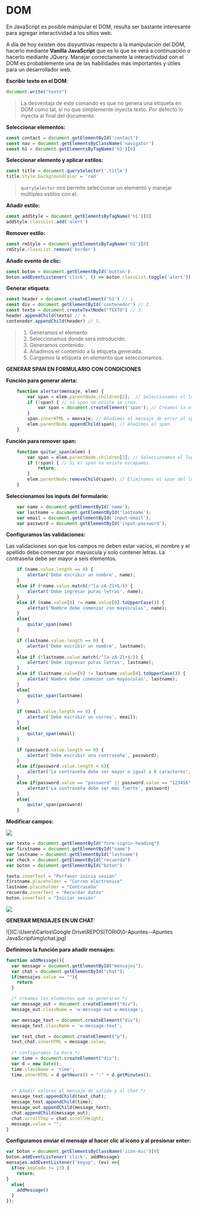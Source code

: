 # DOM

En JavaScript es posible manipular el DOM, resulta ser bastante interesante para agregar interactividad a los sitios web.

A día de hoy existen dos disyuntivas respecto a la manipulación del DOM, hacerlo mediante **Vanilla JavaScript** que es lo que se verá a continuación o hacerlo mediante JQuery. Manejar correctamente la interactividad con el DOM es probablemente una de las habilidades más importantes y útiles para un desarrollador web.



**Escribir texto en el DOM**:

```js
document.write("texto")
```

> La desventaja de este comando es que no genera una etiqueta en DOM como tal, si no que simplemente inyecta texto. Por defecto lo inyecta al final del documento.

**Seleccionar elementos:**

```js
const contact = document.getElementById('contact')
const nav = document.getElementsByClassName('navigator')
const h1 = document.getElementsByTagName('h1')[0]
```

**Seleccionar elemento y aplicar estilos:**

```js
const title = document.querySelector('.title')
title.style.backgroundColor = 'red'
```

> `querySelector` nos permite seleccionar un elemento y manejar múltiples estilos con el.

**Añadir estilo:**

```js
const addStyle = document.getElementsByTagName('h1')[0]
addStyle.classList.add('alert')
```

**Remover estilo:**

```js
const rmStyle = document.getElementsByTagName('h1')[0]
rmStyle.classList.remove('border')
```

**Añadir evento de clic:**

```js
const boton = document.getElementById('button')
boton.addEventListener('click', () => boton.classList.toggle('alert'))
```

**Generar etiqueta**:

```js
const header = document.createElement('h1') // 1.
const div = document.getElementById('contenedor') // 2.
const texto = document.createTextNode("TEXTO") // 3.
header.appendChild(texto) // 4.
contenedor.appendChild(header) // 5.
```

> 1. Generamos el elemento
> 2. Seleccionamos donde será introducido.
> 3. Generamos contenido.
> 4. Añadimos el contenido a la etiqueta generada.
> 5. Cargamos la etiqueta en elemento que seleccionamos.



**GENERAR SPAN EN FORMULARIO CON CONDICIONES**

**Función para generar alerta:**

```js
	function alertar(mensaje, elem) {
		var span = elem.parentNode.children[2];  // Seleccionamos el lugar del span.
		if (!span) { // si span no existe se crea.
			var span = document.createElement('span'); // Creamos la etiqueta span.
		}
		span.innerHTML = mensaje; // Añadimos el mensaje de error al span.
		elem.parentNode.appendChild(span); // Añadimos el span.
	}
```

**Función para remover span:**

```js
	function quitar_span(elem) {
		var span = elem.parentNode.children[2]; // Seleccionamos el lugar del span.
		if (!span) { // Si el span no existe escapamos.
			return;
		}
		elem.parentNode.removeChild(span); // Eliminamos el span del lugar.
	}
```

**Seleccionamos los inputs del formulario:**

```js
	var name = document.getElementById('name');
	var lastname = document.getElementById('lastname');
	var email = document.getElementById('input-email');
	var password = document.getElementById('input-password');
```

**Configuramos las validaciones:**

Las validaciones son que los campos no deben estar vacíos, el nombre y el apellido debe comenzar por mayúscula y solo contener letras. La contraseña debe ser mayor a seis elementos.

```js
	if (name.value.length == 0) {
		alertar('Debe escribir un nombre', name);
	} 
	else if (!name.value.match(/^[a-zA-Z]+$/)) {
		alertar('Debe ingresar puras letras', name);
	} 
	else if (name.value[0] != name.value[0].toUpperCase()) {
		alertar('Nombre debe comenzar con mayúsculas', name);
	} 
	else{
		quitar_span(name)
	}

	if (lastname.value.length == 0) {
		alertar('Debe escribir un nombre', lastname);
	} 
	else if (!lastname.value.match(/^[a-zA-Z]+$/)) {
		alertar('Debe ingresar puras letras', lastname);
	} 
	else if (lastname.value[0] != lastname.value[0].toUpperCase()) {
		alertar('Nombre debe comenzar con mayúsculas', lastname);
	} 
	else{
		quitar_span(lastname)
	}

	if (email.value.length == 0) {
		alertar('Debe escribir un correo', email);
	}
	else{
		quitar_span(email)
	}

	if (password.value.length == 0) {
		alertar('Debe escribir una contraseña', password);
	}
	else if(password.value.length < 6){
		alertar('La contraseña debe ser mayor o igual a 6 caracteres', password)
	}
	else if(password.value == "password" || password.value == "123456" || password.value == "654321"){
		alertar('La contraseña debe ser más fuerte', password)
	}
	else{
		quitar_span(password)
	}
```



**Modificar campos:**

![](img/sign-in.jpg)

```js
var texto = document.getElementById("form-signin-heading")
var firstname = document.getElementById("name")
var lastname = document.getElementById("lastname")
var check = document.getElementById("recuerda")
var boton = document.getElementById("boton")

texto.innerText = "Porfavor inicia sesión"
firstname.placeholder = "Correo electronico"
lastname.placeholder = "Contraseña"
recuerda.innerText = "Recordar datos"
boton.innerText = "Iniciar sesión"
```

![](img/inicia-sesion.jpg)



**GENERAR MENSAJES EN UN CHAT**:

![](C:\Users\Carlos\Google Drive\REPOSITORIO\0-Apuntes\--Apuntes JavaScript\img\chat.jpg)

**Definimos la función para añadir mensajes:**

```js
function addMessage(){
  var message = document.getElementById("mensajes");
  var chat = document.getElementById("chat");
  if(mensajes.value == ""){
    return
  }

  /* Creamos los elementos que se generaran */
  var message_out = document.createElement("div");
  message_out.className = 'w-message-out w-message';

  var message_text = document.createElement("div");
  message_text.className = 'w-message-text';

  var text_chat = document.createElement("p");
  text_chat.innerHTML = message.value;
  
  /* configuramos la hora */
  var time = document.createElement("div");
  var d = new Date();
  time.className = 'time';
  time.innerHTML = d.getHours() + ":" + d.getMinutes();

  
  /* Añadir valores al mensaje de salida y al chat */
  message_text.appendChild(text_chat);
  message_text.appendChild(time);
  message_out.appendChild(message_text);
  chat.appendChild(message_out);
  chat.scrollTop = chat.scrollHeight;
  message.value = "";
}
```

**Configuramos enviar el mensaje al hacer clic al icono y al presionar enter:**

```js
var boton = document.getElementsByClassName('icon-mic')[0]
boton.addEventListener('click', addMessage)
mensajes.addEventListener('keyup', (ev) =>{
  if(ev.keyCode != 13) {
    return;
}
  else{
    addMessage()
  }
});
```

